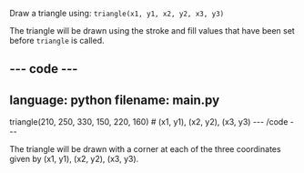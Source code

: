 Draw a triangle using: `triangle(x1, y1, x2, y2, x3, y3)`

The triangle will be drawn using the stroke and fill values that have been set before `triangle` is called.

--- code ---
---
language: python
filename: main.py
---
  triangle(210, 250, 330, 150, 220, 160) # (x1, y1), (x2, y2), (x3, y3)
--- /code ---

The triangle will be drawn with a corner at each of the three coordinates given by (x1, y1), (x2, y2), (x3, y3).

